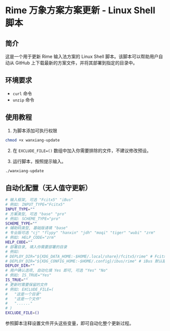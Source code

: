 # Rime 万象方案方案更新 - Linux Shell 脚本

## 简介

这是一个用于更新 Rime 输入法方案的 Linux Shell 脚本。该脚本可以帮助用户自动从 GitHub 上下载最新的方案文件，并将其部署到指定的目录中。

## 环境要求

- `curl` 命令
- `unzip` 命令

## 使用教程

1. 为脚本添加可执行权限

```bash
chmod +x wanxiang-update
```

2. 在 `EXCLUDE_FILE=()` 数组中加入你需要排除的文件，不建议修改预设。

3. 运行脚本，按照提示输入。

```bash
./wanxiang-update
```

## 自动化配置（无人值守更新）

```bash
# 输入框架, 可选 "Fcitx5" "iBus"
# 例如: INPUT_TYPE="Fcitx5"
INPUT_TYPE=""
# 方案类型, 可选 "base" "pro"
# 例如: SCHEME_TYPE="pro"
SCHEME_TYPE=""
# 辅助码类型, 基础版请填 "base"
# 专业版可选 "cj" "flypy" "hanxin" "jdh" "moqi" "tiger" "wubi" "zrm"
# 例如: HELP_CODE="zrm"
HELP_CODE=""
# 部署目录, 填入你需要部署的目录
# 例如:
# DEPLOY_DIR="${XDG_DATA_HOME:-$HOME/.local/share}/fcitx5/rime" # Fcitx5 默认路径
# DEPLOY_DIR="${XDG_CONFIG_HOME:-$HOME/.config}/ibus/rime" # iBus 默认路径
DEPLOY_DIR=""
# 用户确认选项, 自动化填 Yes 即可, 可选 "Yes" "No"
# 例如: IS_TRUE="Yes"
IS_TRUE=""
# 更新时需要保留的文件
# 例如: EXCLUDE_FILE=(
#   "这是一个目录"
#   "这是一个文件"
#   "......"
# )
EXCLUDE_FILE=()
```

参照脚本注释设置文件开头这些变量，即可自动化整个更新过程。
